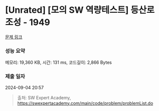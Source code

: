 # [Unrated] [모의 SW 역량테스트] 등산로 조성 - 1949 

[문제 링크](https://swexpertacademy.com/main/code/problem/problemDetail.do?contestProbId=AV5PoOKKAPIDFAUq) 

### 성능 요약

메모리: 19,360 KB, 시간: 131 ms, 코드길이: 2,866 Bytes

### 제출 일자

2024-09-04 20:57



> 출처: SW Expert Academy, https://swexpertacademy.com/main/code/problem/problemList.do